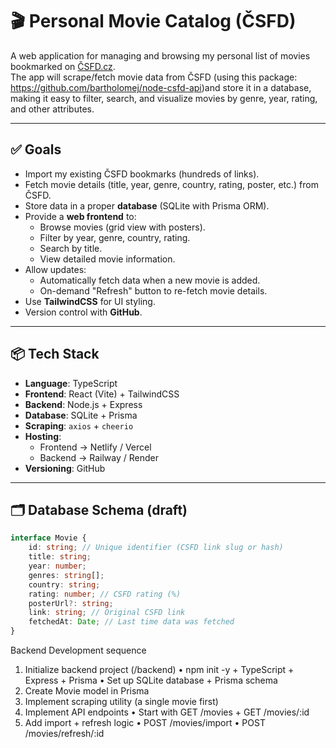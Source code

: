 # 🎬 Personal Movie Catalog (ČSFD)

A web application for managing and browsing my personal list of movies bookmarked on [ČSFD.cz](https://www.csfd.cz/).  
The app will scrape/fetch movie data from ČSFD (using this package: https://github.com/bartholomej/node-csfd-api)and store it in a database, making it easy to filter, search, and visualize movies by genre, year, rating, and other attributes.

---

## ✅ Goals

- Import my existing ČSFD bookmarks (hundreds of links).
- Fetch movie details (title, year, genre, country, rating, poster, etc.) from ČSFD.
- Store data in a proper **database** (SQLite with Prisma ORM).
- Provide a **web frontend** to:
  - Browse movies (grid view with posters).
  - Filter by year, genre, country, rating.
  - Search by title.
  - View detailed movie information.
- Allow updates:
  - Automatically fetch data when a new movie is added.
  - On-demand "Refresh" button to re-fetch movie details.
- Use **TailwindCSS** for UI styling.
- Version control with **GitHub**.

---

## 📦 Tech Stack

- **Language**: TypeScript
- **Frontend**: React (Vite) + TailwindCSS
- **Backend**: Node.js + Express
- **Database**: SQLite + Prisma
- **Scraping**: `axios` + `cheerio`
- **Hosting**:
  - Frontend → Netlify / Vercel
  - Backend → Railway / Render
- **Versioning**: GitHub

---

## 🗂 Database Schema (draft)

```ts
interface Movie {
	id: string; // Unique identifier (CSFD link slug or hash)
	title: string;
	year: number;
	genres: string[];
	country: string;
	rating: number; // CSFD rating (%)
	posterUrl?: string;
	link: string; // Original CSFD link
	fetchedAt: Date; // Last time data was fetched
}
```

Backend Development sequence

1. Initialize backend project (/backend)
   • npm init -y + TypeScript + Express + Prisma
   • Set up SQLite database + Prisma schema
2. Create Movie model in Prisma
3. Implement scraping utility (a single movie first)
4. Implement API endpoints
   • Start with GET /movies + GET /movies/:id
5. Add import + refresh logic
   • POST /movies/import
   • POST /movies/refresh/:id
